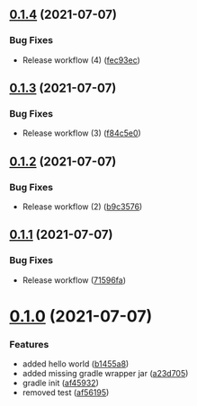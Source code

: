 ## [0.1.4](https://github.com/wuespace/telestion-serial-connector/compare/v0.1.3...v0.1.4) (2021-07-07)


### Bug Fixes

* Release workflow (4) ([fec93ec](https://github.com/wuespace/telestion-serial-connector/commit/fec93ec03be15fecb98c1efd249c5efdc57219eb))



## [0.1.3](https://github.com/wuespace/telestion-serial-connector/compare/v0.1.2...v0.1.3) (2021-07-07)


### Bug Fixes

* Release workflow (3) ([f84c5e0](https://github.com/wuespace/telestion-serial-connector/commit/f84c5e0ce1bd6361ec0b3927ae2eb7b22cd1657a))



## [0.1.2](https://github.com/wuespace/telestion-serial-connector/compare/v0.1.1...v0.1.2) (2021-07-07)


### Bug Fixes

* Release workflow (2) ([b9c3576](https://github.com/wuespace/telestion-serial-connector/commit/b9c3576c0a0e05bb88a2416e88abfbd2c90f1b57))



## [0.1.1](https://github.com/wuespace/telestion-serial-connector/compare/v0.1.0...v0.1.1) (2021-07-07)


### Bug Fixes

* Release workflow ([71596fa](https://github.com/wuespace/telestion-serial-connector/commit/71596fac6402160525f91d511f5abfbf4c4131f2))



# [0.1.0](https://github.com/wuespace/telestion-serial-connector/compare/af45932a35c21bc45e1fa666bee03453dd6e56ac...v0.1.0) (2021-07-07)


### Features

* added hello world ([b1455a8](https://github.com/wuespace/telestion-serial-connector/commit/b1455a80d4fa34e23cfefa8f9cd7cb30fd7c6885))
* added missing gradle wrapper jar ([a23d705](https://github.com/wuespace/telestion-serial-connector/commit/a23d7056cb7eb8446ccbcb74fea4384f60e31484))
* gradle init ([af45932](https://github.com/wuespace/telestion-serial-connector/commit/af45932a35c21bc45e1fa666bee03453dd6e56ac))
* removed test ([af56195](https://github.com/wuespace/telestion-serial-connector/commit/af56195e759522d1b327db66f75a27a5a1f04ff5))



